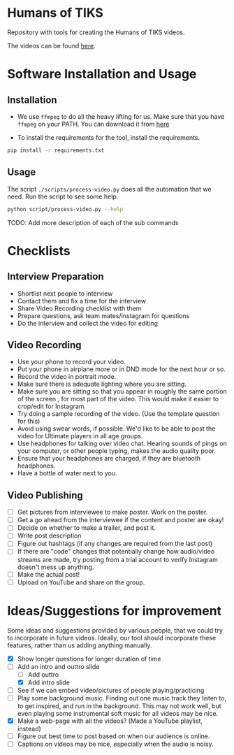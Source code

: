 # Humans of TIKS

Repository with tools for creating the Humans of TIKS videos.

The videos can be found [here](https://www.youtube.com/playlist?list=PLo98-81j1ocKx7DsxOYNavJx9vmcL0oWx).

# Software Installation and Usage

## Installation

-   We use `ffmpeg` to do all the heavy lifting for us. Make sure that you have
    `ffmpeg` on your PATH. You can download it from
    [here](https://www.ffmpeg.org/download.html)

-   To install the requirements for the tool, install the requirements.

```sh
pip install -r requirements.txt
```

## Usage

The script `./scripts/process-video.py` does all the automation that we need.
Run the script to see some help.

```sh
python script/process-video.py --help
```

TODO: Add more description of each of the sub commands

# Checklists

## Interview Preparation

-   Shortlist next people to interview
-   Contact them and fix a time for the interview
-   Share Video Recording checklist with them
-   Prepare questions, ask team mates/instagram for questions
-   Do the interview and collect the video for editing

## Video Recording

-   Use your phone to record your video.
-   Put your phone in airplane more or in DND mode for the next hour or so.
-   Record the video in portrait mode.
-   Make sure there is adequate lighting where you are sitting.
-   Make sure you are sitting so that you appear in roughly the same portion of
    the screen , for most part of the video. This would make it easier to
    crop/edit for Instagram.
-   Try doing a sample recording of the video. (Use the template question for
    this)
-   Avoid using swear words, if possible. We'd like to be able to post the video
    for Ultimate players in all age groups.
-   Use headphones for talking over video chat. Hearing sounds of pings on your
    computer, or other people typing, makes the audio quality poor.
-   Ensure that your headphones are charged, if they are bluetooth headphones.
-   Have a bottle of water next to you.

## Video Publishing

-   [ ] Get pictures from interviewee to make poster. Work on the poster.
-   [ ] Get a go ahead from the interviewee if the content and poster are okay!
-   [ ] Decide on whether to make a trailer, and post it.
-   [ ] Write post description
-   [ ] Figure out hashtags (if any changes are required from the last post)
-   [ ] If there are "code" changes that potentially change how audio/video
        streams are made, try posting from a trial account to verify Instagram
        doesn't mess up anything.
-   [ ] Make the actual post!
-   [ ] Upload on YouTube and share on the group.

# Ideas/Suggestions for improvement

Some ideas and suggestions provided by various people, that we could try to
incorporate in future videos. Ideally, our tool should incorporate these
features, rather than us adding anything manually.

-   [x] Show longer questions for longer duration of time
-   [ ] Add an intro and outtro slide
    -   [ ] Add outtro
    -   [x] Add intro slide
-   [ ] See if we can embed video/pictures of people playing/practicing
-   [ ] Play some background music. Finding out one music track they listen to, to
        get inspired, and run in the background. This may not work well, but even
        playing some instrumental soft music for all videos may be nice.
-   [x] Make a web-page with all the videos? (Made a YouTube playlist, instead)
-   [ ] Figure out best time to post based on when our audience is online.
-   [ ] Captions on videos may be nice, especially when the audio is noisy.
